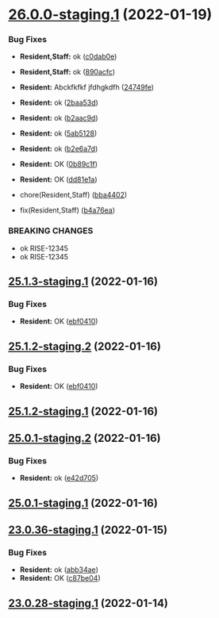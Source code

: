 # [26.0.0-staging.1](https://github.com/vijay-bhatt-vts/version-poc/compare/v25.1.3-staging.1...v26.0.0-staging.1) (2022-01-19)


### Bug Fixes

* **Resident,Staff:** ok ([c0dab0e](https://github.com/vijay-bhatt-vts/version-poc/commit/c0dab0e9a5d115284654944fdfbc6aa6c1daa663))
* **Resident,Staff:** ok ([890acfc](https://github.com/vijay-bhatt-vts/version-poc/commit/890acfc2eef2aef0cb3462e18349156869ae6c22))
* **Resident:** Abckfkfkf jfdhgkdfh ([24749fe](https://github.com/vijay-bhatt-vts/version-poc/commit/24749fee4f8d159502b184dd2ebe9f0a40a1c937))
* **Resident:** ok ([2baa53d](https://github.com/vijay-bhatt-vts/version-poc/commit/2baa53d70ac2a5c4afd5e08ccb6554889898e78d))
* **Resident:** ok ([b2aac9d](https://github.com/vijay-bhatt-vts/version-poc/commit/b2aac9dc514c29d9ceb8612a171507ea533ae952))
* **Resident:** ok ([5ab5128](https://github.com/vijay-bhatt-vts/version-poc/commit/5ab51288b9b48ae59587b8217d292e1184667482))
* **Resident:** ok ([b2e6a7d](https://github.com/vijay-bhatt-vts/version-poc/commit/b2e6a7d97de35cbc51726eff22158726760da2ad))
* **Resident:** OK ([0b89c1f](https://github.com/vijay-bhatt-vts/version-poc/commit/0b89c1f2160c9ab8bdd987072c673709c5c29f12))
* **Resident:** OK ([dd81e1a](https://github.com/vijay-bhatt-vts/version-poc/commit/dd81e1a32dea5305b3d2f17b509f3a82c32423ee))


* chore(Resident,Staff) ([bba4402](https://github.com/vijay-bhatt-vts/version-poc/commit/bba440240095e792e264eeb07655da2c0841f676))
* fix(Resident,Staff) ([b4a76ea](https://github.com/vijay-bhatt-vts/version-poc/commit/b4a76ea27c51b5b8a9a7d0cd043388f35719bd22))


### BREAKING CHANGES

* ok
RISE-12345
* ok
RISE-12345

## [25.1.3-staging.1](https://github.com/vijay-bhatt-vts/version-poc/compare/v25.1.2...v25.1.3-staging.1) (2022-01-16)


### Bug Fixes

* **Resident:** OK ([ebf0410](https://github.com/vijay-bhatt-vts/version-poc/commit/ebf0410a23c55f731c68e7d4a49341f95b67c101))

## [25.1.2-staging.2](https://github.com/vijay-bhatt-vts/version-poc/compare/v25.1.2-staging.1...v25.1.2-staging.2) (2022-01-16)


### Bug Fixes

* **Resident:** OK ([ebf0410](https://github.com/vijay-bhatt-vts/version-poc/commit/ebf0410a23c55f731c68e7d4a49341f95b67c101))

## [25.1.2-staging.1](https://github.com/vijay-bhatt-vts/version-poc/compare/v25.1.1...v25.1.2-staging.1) (2022-01-16)

## [25.0.1-staging.2](https://github.com/vijay-bhatt-vts/version-poc/compare/v25.0.1-staging.1...v25.0.1-staging.2) (2022-01-16)


### Bug Fixes

* **Resident:** ok ([e42d705](https://github.com/vijay-bhatt-vts/version-poc/commit/e42d7052f1463215881e87817506defe879c0418))

## [25.0.1-staging.1](https://github.com/vijay-bhatt-vts/version-poc/compare/v25.0.0...v25.0.1-staging.1) (2022-01-16)

## [23.0.36-staging.1](https://github.com/vijay-bhatt-vts/version-poc/compare/v23.0.35...v23.0.36-staging.1) (2022-01-15)


### Bug Fixes

* **Resident:** ok ([abb34ae](https://github.com/vijay-bhatt-vts/version-poc/commit/abb34aec6e41e1005bb69acd982446c605ddcf0e))
* **Resident:** OK ([c87be04](https://github.com/vijay-bhatt-vts/version-poc/commit/c87be048621f18b5c7af4c5d31ed669661bfa89c))

## [23.0.28-staging.1](https://github.com/vijay-bhatt-vts/version-poc/compare/v23.0.27...v23.0.28-staging.1) (2022-01-14)
